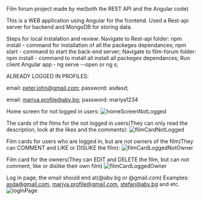 Film forum project made by me(both the REST API and the Angular code)


This is a WEB application using Angular for the frontend. Used a Rest-api server for backend and MongoDB for storing data.

Steps for local instalation and review:
Navigate to Rest-api folder:
npm install - command for installation of all the packeges dependances;
npm start - command to start the back-end server;
Navigate to film-forum folder:
npm install - command to install all install all packeges dependances;
Run client Angular app - ng serve --open or ng s;


ALREADY LOGGED IN PROFILES: 

email: peter.john@gmail.com;
password: asdasd;

email: mariya.profile@abv.bg;
password: mariya1234

Home screen for not logged in users:
![homeScreenNotLogged](https://github.com/StefanDimitrov04/FilmForum-Project/assets/115184100/aae0339a-f978-4419-9fd5-4caddf844016)

The cards of the films for the not logged in users(They can only read the description, look at the likes and the comments):
![filmCardNotLogged](https://github.com/StefanDimitrov04/FilmForum-Project/assets/115184100/7326b731-8de5-4f67-b07c-2c17e91a22d3)

Film cards for users who are logged in, but are not owners of the film(They can COMMENT and LIKE or DISLIKE the film):
![filmCardLoggedNotOwner](https://github.com/StefanDimitrov04/FilmForum-Project/assets/115184100/44458a0f-ae45-4289-8090-e083cb9981e8)

Film card for the owners(They can EDIT and DELETE the film, but can not comment, like or dislike their own film)
![filmCardLoggedOwner](https://github.com/StefanDimitrov04/FilmForum-Project/assets/115184100/89f4174d-043d-4b0a-b54d-86b4d2750fb3)

Log in page, the email should end at(@abv.bg or @gmail.com)
Examples: asda@gmail.com, mariya.profile@gmail.com, stefan@abv.bg and etc.
![logInPage](https://github.com/StefanDimitrov04/FilmForum-Project/assets/115184100/c8dd87bb-3a1d-4bfc-9429-2f5b36b96211)
